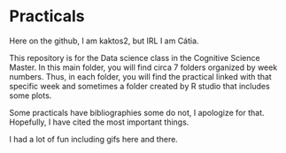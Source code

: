 # Practicals

Here on the github, I am kaktos2, but IRL I am Cátia. 

This repository is for the Data science class in the Cognitive Science Master.  In this main folder, you will find circa 7 folders organized by week numbers. Thus, in each folder, you will find the practical linked with that specific week and sometimes a folder created by R studio that includes some plots. 

Some practicals have bibliographies some do not, I apologize for that. Hopefully, I have cited the most important things. 

I had a lot of fun including gifs here and there. 
